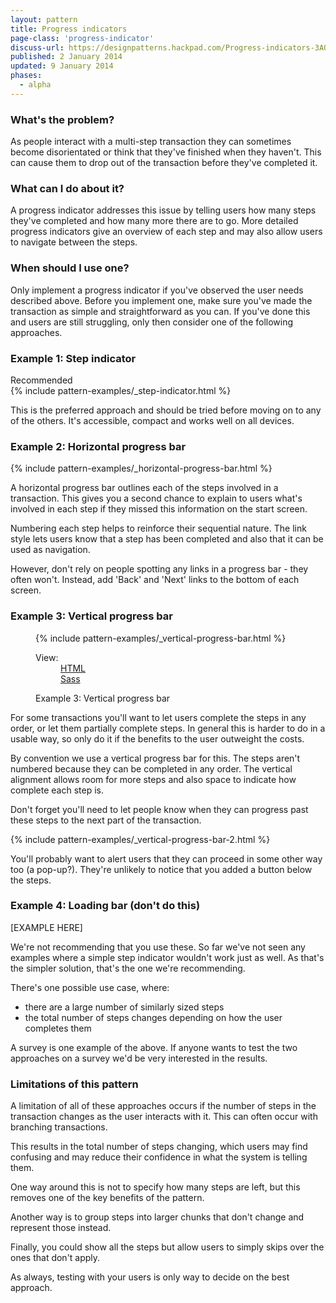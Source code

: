 ```yaml
---
layout: pattern
title: Progress indicators
page-class: 'progress-indicator'
discuss-url: https://designpatterns.hackpad.com/Progress-indicators-3AOrLoia9Us
published: 2 January 2014
updated: 9 January 2014
phases:
  - alpha
---
```



### What's the problem?

As people interact with a multi-step transaction they can sometimes become disorientated or think that they've finished when they haven't. This can cause them to drop out of the transaction before they've completed it.

### What can I do about it?

A progress indicator addresses this issue by telling users how many steps they've completed and how many more there are to go. More detailed progress indicators give an overview of each step and may also allow users to navigate between the steps.

### When should I use one?

Only implement a progress indicator if you've observed the user needs described above. Before you implement one, make sure you've made the transaction as simple and straightforward as you can. If you've done this and users are still struggling, only then consider one of the following approaches.


### Example 1: Step indicator

<div class="pattern-example">
	<div class="ribbon">Recommended</div>
	{% include pattern-examples/_step-indicator.html %}
</div>

This is the preferred approach and should be tried before moving on to any of the others. It's accessible, compact and works well on all devices.


### Example 2: Horizontal progress bar

<div class="pattern-example">
	{% include pattern-examples/_horizontal-progress-bar.html %}
</div>

A horizontal progress bar outlines each of the steps involved in a transaction. This gives you a second chance to explain to users what's involved in each step if they missed this information on the start screen.

Numbering each step helps to reinforce their sequential nature. The link style lets users know that a step has been completed and also that it can be used as navigation.

However, don't rely on people spotting any links in a progress bar - they often won't. Instead, add 'Back' and 'Next' links to the bottom of each screen.


### Example 3: Vertical progress bar

<figure class="pattern-example">
	{% include pattern-examples/_vertical-progress-bar.html %}
	<figcaption>
		<dl class="code-links">
			<dt>View:</dt>
			<dd><a href="#">HTML</a></dd>
			<dd><a href="#">Sass</a></dd>
		</dl>
		Example 3: Vertical progress bar
	</figcaption>
</figure>

For some transactions you'll want to let users complete the steps in any order, or let them partially complete steps. In general this is harder to do in a usable way, so only do it if the benefits to the user outweight the costs.

By convention we use a vertical progress bar for this. The steps aren't numbered because they can be completed in any order. The vertical alignment allows room for more steps and also space to indicate how complete each step is.

Don't forget you'll need to let people know when they can progress past these steps to the next part of the transaction.

<div class="pattern-example">
	{% include pattern-examples/_vertical-progress-bar-2.html %}
</div>

You'll probably want to alert users that they can proceed in some other way too (a pop-up?). They're unlikely to notice that you added a button below the steps.


### Example 4: Loading bar (don't do this)

[EXAMPLE HERE]

We're not recommending that you use these. So far we've not seen any examples where a simple step indicator wouldn't work just as well. As that's the simpler solution, that's the one we're recommending.

There's one possible use case, where:

* there are a large number of similarly sized steps
* the total number of steps changes depending on how the user completes them

A survey is one example of the above. If anyone wants to test the two approaches on a survey we'd be very interested in the results.


### Limitations of this pattern

A limitation of all of these approaches occurs if the number of steps in the transaction changes as the user interacts with it. This can often occur with branching transactions.

This results in the total number of steps changing, which users may find confusing and may reduce their confidence in what the system is telling them.

One way around this is not to specify how many steps are left, but this removes one of the key benefits of the pattern.

Another way is to group steps into larger chunks that don't change and represent those instead.

Finally, you could show all the steps but allow users to simply skips over the ones that don't apply.

As always, testing with your users is only way to decide on the best approach.


